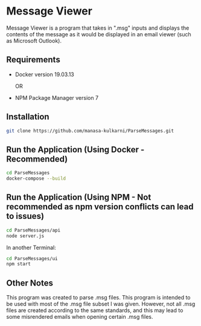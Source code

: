# Message Viewer

Message Viewer is a program that takes in ".msg" inputs and displays the
contents of the message as it would be displayed in an email viewer (such as Microsoft Outlook).

## Requirements
- Docker version 19.03.13

    OR

- NPM Package Manager version 7

## Installation
```bash
git clone https://github.com/manasa-kulkarni/ParseMessages.git

```

## Run the Application (Using Docker - Recommended)
```bash
cd ParseMessages
docker-compose --build
```

## Run the Application (Using NPM - Not recommended as npm version conflicts can lead to issues)
```bash
cd ParseMessages/api
node server.js
```
In another Terminal:
```bash
cd ParseMessages/ui
npm start
```

## Other Notes
This program was created to parse .msg files. This program is intended to be used with most of the .msg file subset I was given. 
However, not all .msg files are created according to the same standards, and this may lead to some misrendered emails when opening certain .msg files.
